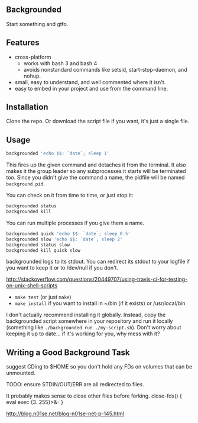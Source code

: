 ## Backgrounded

Start something and gtfo.


## Features

* cross-platform
  * works with bash 3 and bash 4
  * avoids nonstandard commands like setsid, start-stop-daemon, and nohup.
* small, easy to understand, and well commented where it isn't.
* easy to embed in your project and use from the command line.


## Installation

Clone the repo.  Or download the script file if you want, it's just a single file.


## Usage

```bash
backgrounded 'echo $$: `date`; sleep 1'
```

This fires up the given command and detaches it from the terminal.
It also makes it the group leader so any subprocesses it starts will
be terminated too.  Since you didn't give the command a name, the
pidfile will be named `background.pid`.

You can check on it from time to time, or just stop it:

```bash
backgrounded status
backgrounded kill
```

You can run multiple processes if you give them a name.

```bash
backgrounded quick 'echo $$: `date`; sleep 0.5'
backgrounded slow 'echo $$: `date`; sleep 2'
backgrounded status slow
backgrounded kill quick slow
```

backgrounded logs to its stdout.  You can redirect its stdout to
your logfile if you want to keep it or to /dev/null if you don't.


http://stackoverflow.com/questions/20449707/using-travis-ci-for-testing-on-unix-shell-scripts

* `make test` (or just `make`)
* `make install` if you want to install in ~/bin (if it exists) or /usr/local/bin

I don't actually recommend installing it globally.  Instead, copy
the backgrounded script somewhere in your repository and run it
locally (something like `./backgrounded run ./my-script.sh`).
Don't worry about keeping it up to date...  if it's working for you,
why mess with it?


## Writing a Good Background Task

suggest CDing to $HOME so you don't hold any FDs on volumes that can be unmounted.

TODO: ensure STDIN/OUT/ERR are all redirected to files.

It probably makes sense to close other files before forking.
  close-fds() {
    eval exec {3..255}\>\&-
    }

http://blog.n01se.net/blog-n01se-net-p-145.html

